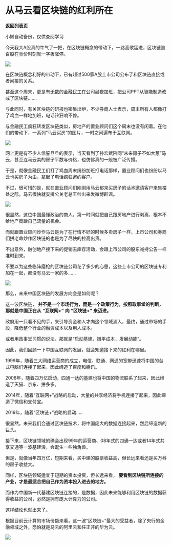 # 从马云看区块链的红利所在

[**返回列表页**](/gzh/政事堂2019)

小懒自动备份，仅供查阅学习

  

今天我大A股真的牛气了一把，在区块链概念的带动下，一路高歌猛进，区块链逾百股在竞价时刻就一字板涨停。

  

![](https://mmbiz.qpic.cn/mmbiz_jpg/rxhS23yu8cN0iawryp7dKzLEBItDjhCPpXdeNYpSAa0KmTNLXE1UYW8Yr56vPtAiaQ74w5ayHHf8DaTS86RQxnSw/640?wx_fmt=jpeg)

  

在区块链概念利好的带动下，已有超过500家A股上市公司公布了和区块链直接或者间接的关系。

  

甚至这个周末，更是有无数的金融民工在公司昼夜加班，把公司PPT从智能制造改成了区块链.......  

  

与此同时，有关区块链的研报也密集出炉，不少券商人士表示，周末所有人都像打了鸡血一样地加班，电话铃狂响不停。

  

与金融民工疯狂转发区块链类似，房地产的置业顾问们这个周末也没有闲着。在他们的带动下，一系列“马云买房”的图片，一时之间遍布于互联网。

  

![](https://mmbiz.qpic.cn/mmbiz_png/rxhS23yu8cN0iawryp7dKzLEBItDjhCPpTicuYXBrzApzEZK4RG9Z9MYaeOPpV1Pdv2zlCeBLUTbExuEI8u4BJibA/640?wx_fmt=png)

  

网上更是有不少人信誓旦旦的表示，当天看到了孙宏斌陪同“未来房子不如大葱”马云，甚至连马云卖的房子平数与价格，也仿佛真的一般被广泛传播。  

  

于是，就像金融民工们打了鸡血周末纷纷加班打电话那样，置业顾问们也纷纷以马云也买房子为由，拿起了电话疯狂邀约客户。

  

不过，很可惜的是，就在置业顾问们刚刚用马云都来买房子的话术邀请客户来售楼处之际，马云很快就安排公关老总王帅出来发微博辟谣。  

  

![](https://mmbiz.qpic.cn/mmbiz_png/rxhS23yu8cN0iawryp7dKzLEBItDjhCPprHicc9zUFDckgLwtGIJR9YvRCPsBWgJQEf7Ak3DS4ib8mrxI7qibbj1YQ/640?wx_fmt=png)

  

很显然，这位中国最懂政治的商人，第一时间就把自己跟房地产进行剥离，根本不给地产商蹭自己流量的机会。  

  

而就跟置业顾问炒作马云是为了在行情不好的时候多卖房子一样，上市公司和券商们拼老命炒作区块链的也是为了尽快的拉高出货。  

  

不出意外，融创地产接下来的促销去库存活动，会跟上市公司的股东减持公告一样准时到来。

  

不要以为这些临阵磨枪的区块链公司花了多少的心思，这些上市公司的区块链专利加在一起，都没有马云一家的多......

  

![](https://mmbiz.qpic.cn/mmbiz_jpg/rxhS23yu8cN0iawryp7dKzLEBItDjhCPpJIQflL2YIBnZusSxZ7icAs0eES54pgrljJCqicVIAumiaGRjJ3IHHibM1Q/640?wx_fmt=jpeg)

  

  

那么，未来中国区块链的发展方向会是如何呢？  

  

这一波区块链， **并不是一个市场行为，而是一个政策行为，按照政事堂的判断，那就是中国正在从** **“互联网+”** **向** **“区块链+”**
**来迈进。**  

  

政府用一只看不见的手，来引导资金和人才向这个领域涌入，最终，通过市场的手段，降低整个行业的融资成本以及用人成本。  

  

或者用政事堂习惯的说法，那就是“启动基建，摊平成本，发展动能”。

  

因此，我们回顾一下中国互联网的发展，就会知道接下来的红利在哪里。  

  

1999年，随着三大网络运营商的成立，电信、联通、网通的宽带迅速将中国的台式电脑们连接了起来，因此缔造了百度和腾讯。

  

2008年，随着四万亿启动，四通一达的基建也将中国的物流联系了起来，因此缔造了天猫、京东、拼多多。

  

2014年，随着“互联网+”战略的启动，大量的共享经济将手机连接了起来，因此缔造了微信和支付宝。

  

2019年，随着“区块链+”战略的启动.....

  

很显然，未来我们会通过区块链技术，将中国庞大的数据连接起来，然后缔造新的巨头。

  

接下来，区块链领域的确会出现99年的运营商、08年式的四通一达或者14年式共享交通等一波基建浪，会诞生一些独角兽。

  

但是，就像当年四万亿，短期来看，买中建的股票收益高，但长远来看还是买万科的房子收益大。

  

同样，区块链领域适宜于短期的资本投资，但长远来看， **要看到区块链所连接的产业，才是最适合把自己作为资本投入进去的地方。**

  

而作为中国新一代基建区块链连接的，是数据，因此未来能够利用区块链的数据获得收益的公司，必然是拥有庞大计算力的公司。  

  

这样结论也就出来了。

  

根据目前云计算的市场份额来看，这一波“区块链+”最大的受益者，除了央行的金融领域之外，恐怕就是马云的阿里云和任正非的华为云。  

  

![](https://mmbiz.qpic.cn/mmbiz_jpg/rxhS23yu8cPp0iaKAfe0ZsWfgGcY72o9Nror8TicrtnlDsqzY7y4Kum4fM3X0FMEGlbvm9HvZUiaETSnLt4DHNLbQ/640?wx_fmt=jpeg)

